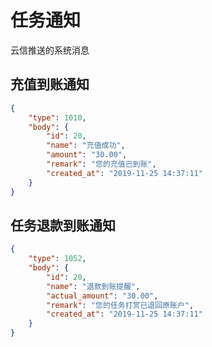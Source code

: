 # 任务通知

云信推送的系统消息

## 充值到账通知

```json
{
    "type": 1010,
    "body": {
        "id": 20,
        "name": "充值成功",
        "amount": "30.00",
        "remark": "您的充值已到账",
        "created_at": "2019-11-25 14:37:11"
    }
}
```

## 任务退款到账通知

```json
{
    "type": 1052,
    "body": {
        "id": 20,
        "name": "退款到账提醒",
        "actual_amount": "30.00",
        "remark": "您的任务打赏已退回原账户",
        "created_at": "2019-11-25 14:37:11"
    }
}
```
